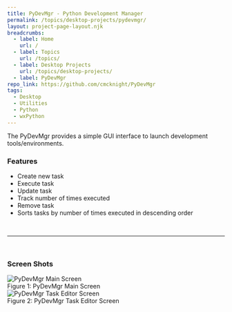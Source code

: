 ```yaml
---
title: PyDevMgr - Python Development Manager
permalink: /topics/desktop-projects/pydevmgr/
layout: project-page-layout.njk
breadcrumbs:
  - label: Home
    url: /
  - label: Topics
    url: /topics/
  - label: Desktop Projects
    url: /topics/desktop-projects/
  - label: PyDevMgr
repo_link: https://github.com/cmcknight/PyDevMgr
tags:
  - Desktop
  - Utilities
  - Python
  - wxPython
---
```


<!-- Excerpt Start-->
The PyDevMgr provides a simple GUI interface to launch development tools/environments.<!-- Excerpt End -->

### Features

* Create new task
* Execute task
* Update task
* Track number of times executed
* Remove task
* Sorts tasks by number of times executed in descending order

<br>

---

<br>
<div class="center-text">

### Screen Shots
</div>

<div class="center-image">
  <img src="/img/PyDevMgr/main-screen.png" alt="PyDevMgr Main Screen">
  <figcaption>Figure 1: PyDevMgr Main Screen</figcaption>
</div>

<div class="center-image">
  <img src="/img/PyDevMgr/task-editor.png" alt="PyDevMgr Task Editor Screen">
  <figcaption>Figure 2: PyDevMgr Task Editor Screen</figcaption>
</div>
